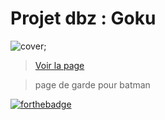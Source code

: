# Projet dbz : Goku
![cover](https://i.pinimg.com/474x/7e/84/f9/7e84f933ac6c24feb425222e4ed6d34a.jpg);

> [Voir la page](https://giusmili.github.io/projet-dc/)

> page de garde pour batman



[![forthebadge](https://forthebadge.com/images/badges/validated-html5.svg)](https://forthebadge.com/)